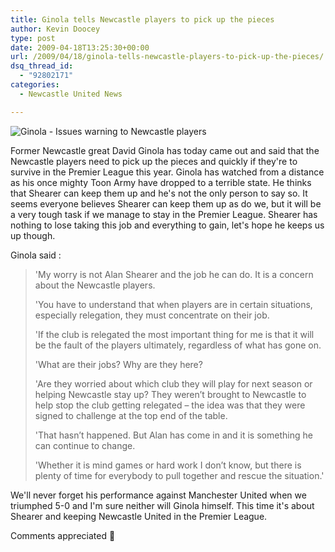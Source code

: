 ```yaml
---
title: Ginola tells Newcastle players to pick up the pieces
author: Kevin Doocey
type: post
date: 2009-04-18T13:25:30+00:00
url: /2009/04/18/ginola-tells-newcastle-players-to-pick-up-the-pieces/
dsq_thread_id:
  - "92802171"
categories:
  - Newcastle United News

---
```

![Ginola - Issues warning to Newcastle players](http://farm4.static.flickr.com/3069/2925405162_b06f1125a3.jpg)

Former Newcastle great David Ginola has today came out and said that the Newcastle players need to pick up the pieces and quickly if they're to survive in the Premier League this year. Ginola has watched from a distance as his once mighty Toon Army have dropped to a terrible state. He thinks that Shearer can keep them up and he's not the only person to say so. It seems everyone believes Shearer can keep them up as do we, but it will be a very tough task if we manage to stay in the Premier League. Shearer has nothing to lose taking this job and everything to gain, let's hope he keeps us up though.

Ginola said :

> 'My worry is not Alan Shearer and the job he can do. It is a concern about the Newcastle players.
>
> 'You have to understand that when players are in certain situations, especially relegation, they must concentrate on their job.
>
> 'If the club is relegated the most important thing for me is that it will be the fault of the players ultimately, regardless of what has gone on.
>
> 'What are their jobs? Why are they here?
>
> 'Are they worried about which club they will play for next season or helping Newcastle stay up? They weren’t brought to Newcastle to help stop the club getting relegated – the idea was that they were signed to challenge at the top end of the table.
>
> 'That hasn’t happened. But Alan has come in and it is something he can continue to change.
>
> 'Whether it is mind games or hard work I don’t know, but there is plenty of time for everybody to pull together and rescue the situation.'

We'll never forget his performance against Manchester United when we triumphed 5-0 and I'm sure neither will Ginola himself. This time it's about Shearer and keeping Newcastle United in the Premier League.

Comments appreciated 🙂

